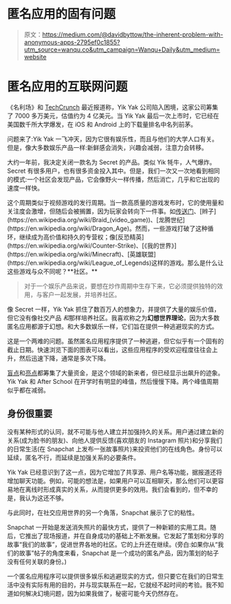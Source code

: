 # 匿名应用的固有问题

> 原文：<https://medium.com/@davidbyttow/the-inherent-problem-with-anonymous-apps-2795ef0c1855?utm_source=wanqu.co&utm_campaign=Wanqu+Daily&utm_medium=website>



# 匿名应用的互联网问题

《名利场》和 [TechCrunch](http://techcrunch.com/2016/04/06/yik-yuck/) 最近报道称，Yik Yak 公司陷入困境，这家公司筹集了 7000 多万美元，估值约为 4 亿美元。当 Yik Yak 最后一次上市时，它已经在美国数千所大学爆发，在 iOS 和 Android 上的下载量排名中名列前茅。

问题来了:Yik Yak 一飞冲天，因为它很有娱乐性，而且与他们的大学人口有关。但是，像大多数娱乐产品一样:新鲜感会消失，兴趣会减弱，注意力会转移。

大约一年前，我决定关闭一款名为 Secret 的产品。类似 Yik 牦牛，人气爆炸。Secret 有很多用户，也有很多资金投入其中。但是，我们一次又一次地看到相同的模式:一个社区会发现产品，它会像野火一样传播，然后消亡，几乎和它出现的速度一样快。

这个周期类似于视频游戏的发行周期。当一款高质量的游戏发布时，它的使用量和关注度会激增，但随后会被搁置，因为玩家会转向下一件事。如[传送门](https://en.wikipedia.org/wiki/Portal_(video_game))、[辫子](https://en.wikipedia.org/wiki/Braid_(video_game))、[龙腾世纪](https://en.wikipedia.org/wiki/Dragon_Age)。然而，一些游戏打破了这种循环，继续成为高价值和持久的专营权；像[反恐精英](https://en.wikipedia.org/wiki/Counter-Strike)、[《我的世界》](https://en.wikipedia.org/wiki/Minecraft)、[英雄联盟](https://en.wikipedia.org/wiki/League_of_Legends)这样的游戏。那么是什么让这些游戏与众不同呢？**社区。**

> 对于一个娱乐产品来说，要想在炒作周期中生存下来，它必须提供独特的效用，与客户一起发展，并培养社区。

像 Secret 一样，Yik Yak 抓住了数百万人的想象力，并提供了大量的娱乐价值，但它没有像社交产品 *和*那样培养社区。我喜欢称之为**幻想世界理论**，因为大多数匿名应用都源于幻想。和大多数娱乐一样，它们旨在提供一种逃避现实的方式。

这是一个两难的问题。虽然匿名应用程序提供了一种逃避，但它似乎有一个固有的截止日期。快速浏览下面的图表可以看出，这些应用程序的受欢迎程度往往会上升，然后迅速下降，通常是多次下降。



[盲点](https://itunes.apple.com/us/app/blindspot-chat-anonymously/id1063041569?mt=8)和[亮点](https://itunes.apple.com/us/app/brighten/id1033036318?mt=8)都筹集了大量资金，是这个领域的新来者，但已经显示出飙升的迹象。Yik Yak 和 After School 在开学时有明显的峰值，然后慢慢下降。两个峰值周期似乎都在减弱。

## 身份很重要

没有某种形式的认同，就不可能与他人建立并加强持久的关系。用户通过建立新的关系(成为脸书的朋友)、向他人提供反馈(喜欢朋友的 Instagram 照片)和分享我们的日常生活(在 Snapchat 上发布一张故事照片)来投资他们的在线角色。身份可以延续，匿名不行，而延续是加强关系的必要条件。

Yik Yak 已经意识到了这一点，因为它增加了共享源、用户名等功能，据报道还将增加聊天功能。例如，可能的想法是，如果用户可以互相聊天，那么他们可以更容易地在离线时形成真实的关系，从而提供更多的效用。我们会看到的，但不幸的是，我认为这还不够。

与此同时，在社交应用世界的另一个角落，Snapchat 展示了它的粘性。



Snapchat 一开始是发送消失照片的最快方式，提供了一种新颖的实用工具。随后，它推出了现场报道，并在自身成功的基础上不断发展。它发起了策划和分享的故事“我们的故事”，促进世界各地的社区。它的上升还在继续。(旁白:如果你从“我们的故事”帖子的角度来看，Snapchat 是一个成功的匿名产品，因为策划的帖子没有任何关联的身份。)

一个匿名应用程序可以提供很多娱乐和逃避现实的方式，但只要它在我们的日常生活中没有实际有用的目的，并与现实联系在一起，它就经不起时间的考验。我不知道如何解决幻境问题，因为如果我做了，秘密可能今天仍然存在。





